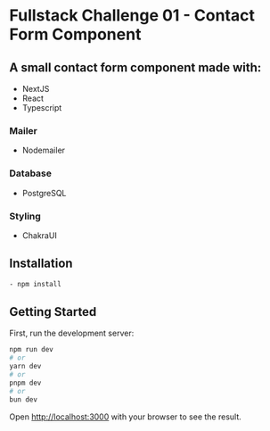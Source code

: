 # Fullstack Challenge 01 - Contact Form Component

## A small contact form component made with:

- NextJS
- React
- Typescript

### Mailer

- Nodemailer

### Database

- PostgreSQL

### Styling

- ChakraUI

## Installation

```bash
- npm install
```

## Getting Started

First, run the development server:

```bash
npm run dev
# or
yarn dev
# or
pnpm dev
# or
bun dev
```

Open [http://localhost:3000](http://localhost:3000) with your browser to see the result.
